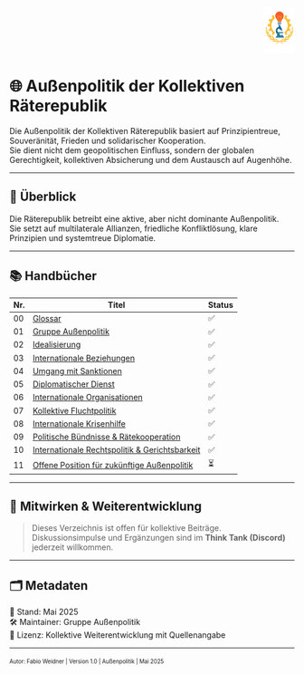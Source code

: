 <p align="right">
  <img src="https://raw.githubusercontent.com/hades-dux/Kollektive-Raeterepublik/main/Meta_und_Systemstruktur/logo_offiziell.png" alt="Logo der Kollektiven Räterepublik" height="80">
</p>

# 🌐 Außenpolitik der Kollektiven Räterepublik

<!--
Autor: Fabio Weidner
Version: 1.0
Sektion: Außenpolitik
Veröffentlichung: April 2025
-->

Die Außenpolitik der Kollektiven Räterepublik basiert auf Prinzipientreue, Souveränität, Frieden und solidarischer Kooperation.  
Sie dient nicht dem geopolitischen Einfluss, sondern der globalen Gerechtigkeit, kollektiven Absicherung und dem Austausch auf Augenhöhe.

---

## 🧭 Überblick

Die Räterepublik betreibt eine aktive, aber nicht dominante Außenpolitik.  
Sie setzt auf multilaterale Allianzen, friedliche Konfliktlösung, klare Prinzipien und systemtreue Diplomatie.

---

## 📚 Handbücher

| Nr. | Titel | Status |
|-----|-------|--------|
| 00 | [Glossar](./00_glossar.md) | ✅ |
| 01 | [Gruppe Außenpolitik](./01_Handbuch_Gruppe_Aussenpolitik.md) | ✅ |
| 02 | [Idealisierung](./02_Idealisierung.md) | ✅ |
| 03 | [Internationale Beziehungen](./03_Internationale.md) | ✅ |
| 04 | [Umgang mit Sanktionen](./04_Umgang_mit_Sanktionen.md) | ✅ |
| 05 | [Diplomatischer Dienst](./05_Diplomatischer_Dienst.md) | ✅ |
| 06 | [Internationale Organisationen](./06_Internationale_Organisationen.md) | ✅ |
| 07 | [Kollektive Fluchtpolitik](./07_Kollektive_Fluchtpolitik.md) | ✅ |
| 08 | [Internationale Krisenhilfe](./08_Internationale_Krisenhilfe.md) | ✅ |
| 09 | [Politische Bündnisse & Rätekooperation](./09_Politische_Buendnisse_und_Raetekooperation.md) | ✅ |
| 10 | [Internationale Rechtspolitik & Gerichtsbarkeit](./10_Internationale_Rechtspolitik_und_Kollektive_Gerichtsbarkeit.md) | ✅ |
| 11 | [Offene Position für zukünftige Außenpolitik](./11_Offene_Position_fuer_zukuenftige_Aussenpolitik.md) | ⏳ |

---

## 🧠 Mitwirken & Weiterentwicklung

> Dieses Verzeichnis ist offen für kollektive Beiträge.  
> Diskussionsimpulse und Ergänzungen sind im **Think Tank (Discord)** jederzeit willkommen.

---

## 🗂️ Metadaten

📅 Stand: Mai 2025  
🛠 Maintainer: Gruppe Außenpolitik  
🔐 Lizenz: Kollektive Weiterentwicklung mit Quellenangabe

---

<sub><sup>Autor: Fabio Weidner | Version 1.0 | Außenpolitik | Mai 2025</sup></sub>
